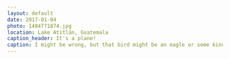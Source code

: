 ```yaml
---
layout: default
date: 2017-01-04
photo: 1484771874.jpg
location: Lake Atitlán, Guatemala
caption_header: It's a plane!
caption: I might be wrong, but that bird might be an eagle or some kind of condor. They are very common in the area and fly over the mountains and river searching for food. Majestic!
---
```

